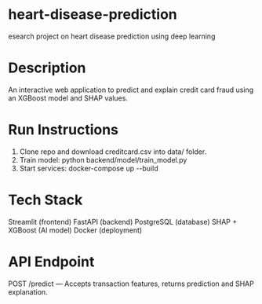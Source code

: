 # heart-disease-prediction
esearch project on heart disease prediction using deep learning
# Description
An interactive web application to predict and explain credit card fraud using an XGBoost model and SHAP values.
# Run Instructions
1. Clone repo and download creditcard.csv into data/ folder.
2. Train model: python backend/model/train_model.py
3. Start services: docker-compose up --build
# Tech Stack
Streamlit (frontend)
FastAPI (backend)
PostgreSQL (database)
SHAP + XGBoost (AI model)
Docker (deployment)
# API Endpoint
POST /predict — Accepts transaction features, returns prediction and SHAP explanation.
